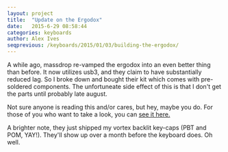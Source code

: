 ```yaml
---
layout: project
title:  "Update on the Ergodox"
date:   2015-6-29 08:58:44
categories: keyboards
author: Alex Ives
seqprevious: /keyboards/2015/01/03/building-the-ergodox/
---
```

A while ago, massdrop re-vamped the ergodox into an even better thing than before. It now utilizes usb3, and they claim to have substantially reduced lag. So I broke down and bought their kit which comes with pre-soldered components. The unfortuneate side effect of this is that I don't get the parts until probably late august.

Not sure anyone is reading this and/or cares, but hey, maybe you do. For those of you who want to take a look, you can [see it here.](https://www.massdrop.com/buy/infinity-ergodox)

A brighter note, they just shipped my vortex backlit key-caps (PBT and POM, YAY!). They'll show up over a month before the keyboard does. Oh well.